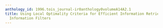 ```yaml
---
anthology_id: 1996.tois_journal-ir0anthology0volumeA14A2.1
title: Using Local Optimality Criteria for Efficient Information Retrieval with Redundant
  Information Filters
---
```

